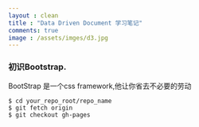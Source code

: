 ```yaml
---
layout : clean
title : "Data Driven Document 学习笔记"
comments: true
image : /assets/imges/d3.jpg
---
```


### 初识Bootstrap.
BootStrap 是一个css framework,他让你省去不必要的劳动

```
$ cd your_repo_root/repo_name
$ git fetch origin
$ git checkout gh-pages
```


